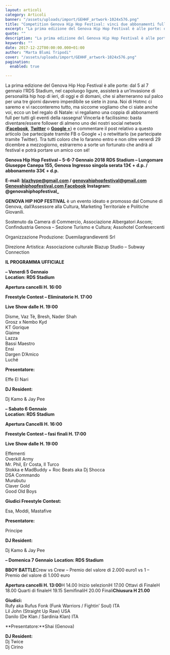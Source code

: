 ```yaml
---
layout: articoli
category: Articoli
banner: "/assets/uploads/import/GEHHF_artwork-1024x576.png"
title: "Competition Genova Hip Hop Festival: vinci due abbonamenti full per tutti i concerti!"
excerpt: "La prima edizione del Genova Hip Hop Festival è alle porte: dal 5 al 7 gennaio l’RDS Stadium, nel capoluogo ligure, assisterà a un’invasione di personalità hip hop di ieri, di oggi e di domani, che si alterneranno sul palco per una tre giorni davvero imperdibile se siete in zona. Noi di Hotmc ci saremo [&hellip"
quote: ""
description: "La prima edizione del Genova Hip Hop Festival è alle porte: dal 5 al 7 gennaio l’RDS Stadium, nel capoluogo ligure, assisterà a un’invasione di personalità hip hop di ieri, di oggi e di domani, che si alterneranno sul palco per una tre giorni davvero imperdibile se siete in zona. Noi di Hotmc ci saremo [&hellip"
keywords: ""
date: 2017-12-22T00:00:00.000+01:00
author: "Marta Blumi Tripodi"
cover: "/assets/uploads/import/GEHHF_artwork-1024x576.png"
pagination:
  enabled: true

---
```


La prima edizione del Genova Hip Hop Festival è alle porte: dal 5 al 7 gennaio l’RDS Stadium, nel capoluogo ligure, assisterà a un’invasione di personalità hip hop di ieri, di oggi e di domani, che si alterneranno sul palco per una tre giorni davvero imperdibile se siete in zona. Noi di Hotmc ci saremo e vi racconteremo tutto, ma siccome vogliamo che ci siate anche voi, ecco un bel regalo di Natale: vi regaliamo una coppia di abbonamenti full per tutti gli eventi della rassegna! Vincerla è facilissimo: basta diventare/essere follower di almeno uno dei nostri social network ([**Facebook**](https://www.facebook.com/hotmcmag "https://www.facebook.com/hotmcmag"), [**Twitter**](https://twitter.com/hotmcmag "https://twitter.com/hotmcmag") o **[Google +](https://plus.google.com/u/0/111205470567886985739/posts "https://plus.google.com/u/0/111205470567886985739/posts")**) e commentare il post relativo a questo articolo (se partecipate tramite FB o Google +) o retwittarlo (se partecipate tramite Twitter). Tra tutti coloro che lo faranno entro e non oltre venerdì 29 dicembre a mezzogiorno, estrarremo a sorte un fortunato che andrà al festival e potrà portare un amico con sé!

**Genova Hip Hop Festival – 5-6-7 Gennaio 2018** 
**RDS Stadium – Lungomare Giuseppe Canepa 155, Genova** 
**Ingresso singola serata 13€ + d.p. / abbonamento 33€ + d.p.**

**E-mail: blazhype@gmail.com / genovahiphopfestival@gmail.com** 
**[Genovahiphopfestival.com ](http://www.genovahiphopfestival.com)** 
**[Facebook](https://www.facebook.com/genovahiphopfestival)** 
**Instagram: @genovahiphopfestival\_**

**GENOVA HIP HOP FESTIVAL** è un evento ideato e promosso dal Comune di Genova, dall’Assessore alla Cultura, Marketing Territoriale e Politiche Giovanili. 

Sostenuto da Camera di Commercio, Associazione Albergatori Ascom; Confindustria Genova – Sezione Turismo e Cultura; Assohotel Confesercenti 

Organizzazione Produzione: Duemilagrandieventi Srl 

Direzione Artistica: Associazione culturale Blazup Studio – Subway Connection

**IL PROGRAMMA UFFICIALE**

**– Venerdì 5 Gennaio**   
**Location: RDS Stadium** 

**Apertura cancelli H. 16:00**

**Freestyle Contest – Eliminatorie H. 17:00**

**Live Show dalle H. 19:00**

Disme, Vaz Tè, Bresh, Nader Shah   
Grosz x Nembo Kyd   
KT Gorique   
Giaime   
Lazza   
Bassi Maestro   
Ensi   
Dargen D’Amico   
Luché 

**Presentatore:** 

Effe El Nari 

**DJ Resident:** 

Dj Kamo & Jay Pee

**– Sabato 6 Gennaio**   
**Location: RDS Stadium** 

**Apertura Cancelli H. 16:00**

**Freestyle Contest – fasi finali H. 17:00**

**Live Show dalle H. 19:00**

Effementi   
Overkill Army   
Mr. Phil, Er Costa, Il Turco   
Stokka e MadBuddy + Roc Beats aka Dj Shocca   
DSA Commando   
Murubutu   
Claver Gold   
Good Old Boys

**Giudici Freestyle Contest:** 

Esa, Moddi, Mastafive 

**Presentatore:** 

Principe 

**DJ Resident:** 

Dj Kamo & Jay Pee

**– Domenica 7 Gennaio** **Location: RDS Stadium**

**BBOY BATTLE**Crew vs Crew – Premio del valore di 2.000 euro1 vs 1 – Premio del valore di 1.000 euro

**Apertura cancelli H. 13:00**H 14.00 Inizio selezioniH 17.00 Ottavi di FinaleH 18.00 Quarti di finaleH 19.15 SemifinaliH 20.00 Finali**Chiusura H 21.00**

**Giudici:**  
Rufy aka Rufus Fonk (Funk Warriors / Fightin’ Soul) ITA  
Lil John (Straight Up Raw) USA  
Danilo (De Klan / Sardinia Klan) ITA

**Presentatore:**Shai (Genova)

**DJ Resident:**  
Dj Twice  
Dj Cirino
